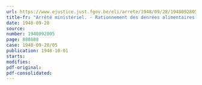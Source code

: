 ```yaml
---
url: https://www.ejustice.just.fgov.be/eli/arrete/1948/09/28/1948092805/justel
title-fr: "Arrêté ministériel. - Rationnement des denrées alimentaires pour le mois d'octobre 1948. (103e période)"
date: 1948-09-28
source:
number: 1948092805
page: 888888
case: 1948-09-28/05
publication: 1948-10-01
starts:
modifies:
pdf-original:
pdf-consolidated:
---
```


